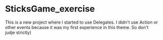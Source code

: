 # SticksGame_exercise
This is a new project where I started to use Delegates. I didn't use Action or other events because it was my first experience in this theme. So don't judje strictly)
